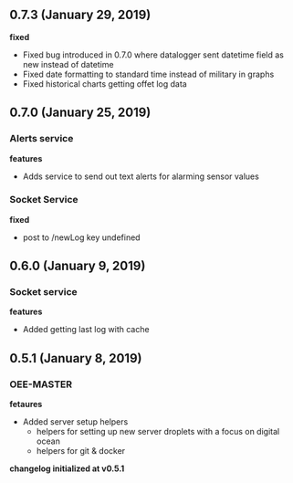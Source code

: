## 0.7.3 (January 29, 2019)
**fixed**
- Fixed bug introduced in 0.7.0 where datalogger sent datetime field as new instead of datetime
- Fixed date formatting to standard time instead of military in graphs
- Fixed historical charts getting offet log data

## 0.7.0 (January 25, 2019)
### Alerts service
**features**
- Adds service to send out text alerts for alarming sensor values

### Socket Service
**fixed**
- post to /newLog key undefined

## 0.6.0 (January 9, 2019)
### Socket service
**features**
- Added getting last log with cache

## 0.5.1 (January 8, 2019)
### OEE-MASTER
**fetaures**
- Added server setup helpers
	- helpers for setting up new server droplets with a focus on digital ocean
	- helpers for git & docker

**changelog initialized at v0.5.1**